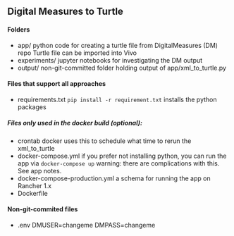 ## Digital Measures to Turtle

#### Folders

- app/
    python code for creating a turtle file from DigitalMeasures (DM) repo
    Turtle file can be imported into Vivo
- experiments/
    jupyter notebooks for investigating the DM output
- output/
    non-git-committed folder holding output of app/xml_to_turtle.py

#### Files that support all approaches

- requirements.txt
    `pip install -r requirement.txt` installs the python packages

##### Files only used in the docker build (optional):

- crontab
    docker uses this to schedule what time to rerun the xml_to_turtle
- docker-compose.yml
    if you prefer not installing python, you can run the app via `docker-compose up`
    warning: there are complications with this.  See app notes.
- docker-compose-production.yml
    a schema for running the app on Rancher 1.x
- Dockerfile

#### Non-git-commited files

- .env
    DMUSER=changeme
    DMPASS=changeme
